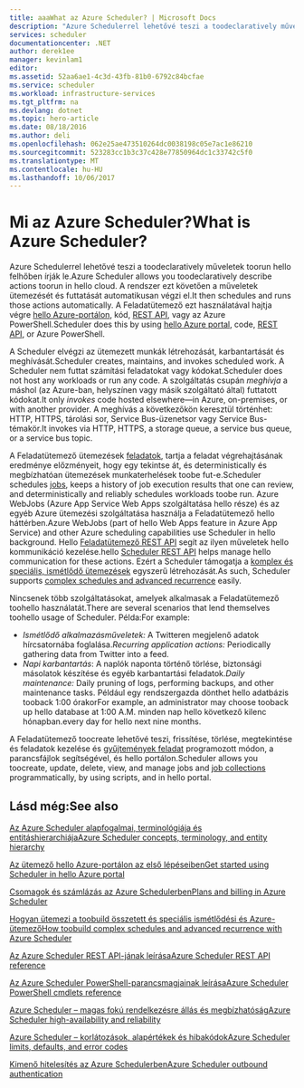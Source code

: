 ```yaml
---
title: aaaWhat az Azure Scheduler? | Microsoft Docs
description: "Azure Schedulerrel lehetővé teszi a toodeclaratively műveletek toorun hello felhőben írják le. A rendszer ezt követően a műveletek ütemezését és futtatását automatikusan végzi el."
services: scheduler
documentationcenter: .NET
author: derek1ee
manager: kevinlam1
editor: 
ms.assetid: 52aa6ae1-4c3d-43fb-81b0-6792c84bcfae
ms.service: scheduler
ms.workload: infrastructure-services
ms.tgt_pltfrm: na
ms.devlang: dotnet
ms.topic: hero-article
ms.date: 08/18/2016
ms.author: deli
ms.openlocfilehash: 062e25ae473510264dc0038198c05e7ac1e86210
ms.sourcegitcommit: 523283cc1b3c37c428e77850964dc1c33742c5f0
ms.translationtype: MT
ms.contentlocale: hu-HU
ms.lasthandoff: 10/06/2017
---
```

# <a name="what-is-azure-scheduler"></a><span data-ttu-id="9f8a9-105">Mi az Azure Scheduler?</span><span class="sxs-lookup"><span data-stu-id="9f8a9-105">What is Azure Scheduler?</span></span>
<span data-ttu-id="9f8a9-106">Azure Schedulerrel lehetővé teszi a toodeclaratively műveletek toorun hello felhőben írják le.</span><span class="sxs-lookup"><span data-stu-id="9f8a9-106">Azure Scheduler allows you toodeclaratively describe actions toorun in hello cloud.</span></span> <span data-ttu-id="9f8a9-107">A rendszer ezt követően a műveletek ütemezését és futtatását automatikusan végzi el.</span><span class="sxs-lookup"><span data-stu-id="9f8a9-107">It then schedules and runs those actions automatically.</span></span>  <span data-ttu-id="9f8a9-108">A Feladatütemező ezt használatával hajtja végre [hello Azure-portálon](scheduler-get-started-portal.md), kód, [REST API](https://msdn.microsoft.com/library/mt629143.aspx), vagy az Azure PowerShell.</span><span class="sxs-lookup"><span data-stu-id="9f8a9-108">Scheduler does this by using [hello Azure portal](scheduler-get-started-portal.md), code, [REST API](https://msdn.microsoft.com/library/mt629143.aspx), or Azure PowerShell.</span></span>

<span data-ttu-id="9f8a9-109">A Scheduler elvégzi az ütemezett munkák létrehozását, karbantartását és meghívását.</span><span class="sxs-lookup"><span data-stu-id="9f8a9-109">Scheduler creates, maintains, and invokes scheduled work.</span></span>  <span data-ttu-id="9f8a9-110">A Scheduler nem futtat számítási feladatokat vagy kódokat.</span><span class="sxs-lookup"><span data-stu-id="9f8a9-110">Scheduler does not host any workloads or run any code.</span></span> <span data-ttu-id="9f8a9-111">A szolgáltatás csupán *meghívja* a máshol (az Azure-ban, helyszínen vagy másik szolgáltató által) futtatott kódokat.</span><span class="sxs-lookup"><span data-stu-id="9f8a9-111">It only *invokes* code hosted elsewhere—in Azure, on-premises, or with another provider.</span></span> <span data-ttu-id="9f8a9-112">A meghívás a következőkön keresztül történhet: HTTP, HTTPS, tárolási sor, Service Bus-üzenetsor vagy Service Bus-témakör.</span><span class="sxs-lookup"><span data-stu-id="9f8a9-112">It invokes via HTTP, HTTPS, a storage queue, a service bus queue, or a service bus topic.</span></span>

<span data-ttu-id="9f8a9-113">A Feladatütemező ütemezések [feladatok](scheduler-concepts-terms.md), tartja a feladat végrehajtásának eredménye előzményeit, hogy egy tekintse át, és deterministically és megbízhatóan ütemezések munkaterhelések toobe fut-e.</span><span class="sxs-lookup"><span data-stu-id="9f8a9-113">Scheduler schedules [jobs](scheduler-concepts-terms.md), keeps a history of job execution results that one can review, and deterministically and reliably schedules workloads toobe run.</span></span> <span data-ttu-id="9f8a9-114">Azure WebJobs (Azure App Service Web Apps szolgáltatása hello része) és az egyéb Azure ütemezési szolgáltatása használja a Feladatütemező hello háttérben.</span><span class="sxs-lookup"><span data-stu-id="9f8a9-114">Azure WebJobs (part of hello Web Apps feature in Azure App Service) and other Azure scheduling capabilities use Scheduler in hello background.</span></span> <span data-ttu-id="9f8a9-115">Hello [Feladatütemező REST API](https://msdn.microsoft.com/library/mt629143.aspx) segít az ilyen műveletek hello kommunikáció kezelése.</span><span class="sxs-lookup"><span data-stu-id="9f8a9-115">hello [Scheduler REST API](https://msdn.microsoft.com/library/mt629143.aspx) helps manage hello communication for these actions.</span></span> <span data-ttu-id="9f8a9-116">Ezért a Scheduler támogatja a [komplex és speciális, ismétlődő ütemezések](scheduler-advanced-complexity.md) egyszerű létrehozását.</span><span class="sxs-lookup"><span data-stu-id="9f8a9-116">As such, Scheduler supports [complex schedules and advanced recurrence](scheduler-advanced-complexity.md) easily.</span></span>

<span data-ttu-id="9f8a9-117">Nincsenek több szolgáltatásokat, amelyek alkalmasak a Feladatütemező toohello használatát.</span><span class="sxs-lookup"><span data-stu-id="9f8a9-117">There are several scenarios that lend themselves toohello usage of Scheduler.</span></span> <span data-ttu-id="9f8a9-118">Példa:</span><span class="sxs-lookup"><span data-stu-id="9f8a9-118">For example:</span></span>

* <span data-ttu-id="9f8a9-119">*Ismétlődő alkalmazásműveletek:* A Twitteren megjelenő adatok hírcsatornába foglalása.</span><span class="sxs-lookup"><span data-stu-id="9f8a9-119">*Recurring application actions:* Periodically gathering data from Twitter into a feed.</span></span>
* <span data-ttu-id="9f8a9-120">*Napi karbantartás*: A naplók naponta történő törlése, biztonsági másolatok készítése és egyéb karbantartási feladatok.</span><span class="sxs-lookup"><span data-stu-id="9f8a9-120">*Daily maintenance:* Daily pruning of logs, performing backups, and other maintenance tasks.</span></span> <span data-ttu-id="9f8a9-121">Például egy rendszergazda dönthet hello adatbázis tooback 1:00 órakor</span><span class="sxs-lookup"><span data-stu-id="9f8a9-121">For example, an administrator may choose tooback up hello database at 1:00 A.M.</span></span> <span data-ttu-id="9f8a9-122">minden nap hello következő kilenc hónapban.</span><span class="sxs-lookup"><span data-stu-id="9f8a9-122">every day for hello next nine months.</span></span>

<span data-ttu-id="9f8a9-123">A Feladatütemező toocreate lehetővé teszi, frissítése, törlése, megtekintése és feladatok kezelése és [gyűjtemények feladat](scheduler-concepts-terms.md) programozott módon, a parancsfájlok segítségével, és hello portálon.</span><span class="sxs-lookup"><span data-stu-id="9f8a9-123">Scheduler allows you toocreate, update, delete, view, and manage jobs and [job collections](scheduler-concepts-terms.md) programmatically, by using scripts, and in hello portal.</span></span>

## <a name="see-also"></a><span data-ttu-id="9f8a9-124">Lásd még:</span><span class="sxs-lookup"><span data-stu-id="9f8a9-124">See also</span></span>
 [<span data-ttu-id="9f8a9-125">Az Azure Scheduler alapfogalmai, terminológiája és entitáshierarchiája</span><span class="sxs-lookup"><span data-stu-id="9f8a9-125">Azure Scheduler concepts, terminology, and entity hierarchy</span></span>](scheduler-concepts-terms.md)

 [<span data-ttu-id="9f8a9-126">Az ütemező hello Azure-portálon az első lépéseiben</span><span class="sxs-lookup"><span data-stu-id="9f8a9-126">Get started using Scheduler in hello Azure portal</span></span>](scheduler-get-started-portal.md)

 [<span data-ttu-id="9f8a9-127">Csomagok és számlázás az Azure Schedulerben</span><span class="sxs-lookup"><span data-stu-id="9f8a9-127">Plans and billing in Azure Scheduler</span></span>](scheduler-plans-billing.md)

 [<span data-ttu-id="9f8a9-128">Hogyan ütemezi a toobuild összetett és speciális ismétlődési és Azure-ütemező</span><span class="sxs-lookup"><span data-stu-id="9f8a9-128">How toobuild complex schedules and advanced recurrence with Azure Scheduler</span></span>](scheduler-advanced-complexity.md)

 [<span data-ttu-id="9f8a9-129">Az Azure Scheduler REST API-jának leírása</span><span class="sxs-lookup"><span data-stu-id="9f8a9-129">Azure Scheduler REST API reference</span></span>](https://msdn.microsoft.com/library/mt629143)

 [<span data-ttu-id="9f8a9-130">Az Azure Scheduler PowerShell-parancsmagjainak leírása</span><span class="sxs-lookup"><span data-stu-id="9f8a9-130">Azure Scheduler PowerShell cmdlets reference</span></span>](scheduler-powershell-reference.md)

 [<span data-ttu-id="9f8a9-131">Azure Scheduler – magas fokú rendelkezésre állás és megbízhatóság</span><span class="sxs-lookup"><span data-stu-id="9f8a9-131">Azure Scheduler high-availability and reliability</span></span>](scheduler-high-availability-reliability.md)

 [<span data-ttu-id="9f8a9-132">Azure Scheduler – korlátozások, alapértékek és hibakódok</span><span class="sxs-lookup"><span data-stu-id="9f8a9-132">Azure Scheduler limits, defaults, and error codes</span></span>](scheduler-limits-defaults-errors.md)

 [<span data-ttu-id="9f8a9-133">Kimenő hitelesítés az Azure Schedulerben</span><span class="sxs-lookup"><span data-stu-id="9f8a9-133">Azure Scheduler outbound authentication</span></span>](scheduler-outbound-authentication.md)

